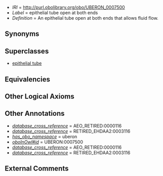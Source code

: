  * *IRI* = http://purl.obolibrary.org/obo/UBERON_0007500
 * *Label* = epithelial tube open at both ends
 * *Definition* = An epithelial tube open at both ends that allows fluid flow.

## Synonyms


## Superclasses

 * [epithelial tube](../../UBERON/14/UBERON_0003914.md)

## Equivalencies


## Other Logical Axioms


## Other Annotations

 * *[database_cross_reference](../../ef/oboInOwl#hasDbXref.md)* = AEO_RETIRED:0000116
 * *[database_cross_reference](../../ef/oboInOwl#hasDbXref.md)* = RETIRED_EHDAA2:0003116
 * *[has_obo_namespace](../../ce/oboInOwl#hasOBONamespace.md)* = uberon
 * *[oboInOwl#id](../../id/oboInOwl#id.md)* = UBERON:0007500
 * *[database_cross_reference](../../ef/oboInOwl#hasDbXref.md)* = AEO_RETIRED:0000116
 * *[database_cross_reference](../../ef/oboInOwl#hasDbXref.md)* = RETIRED_EHDAA2:0003116

## External Comments

